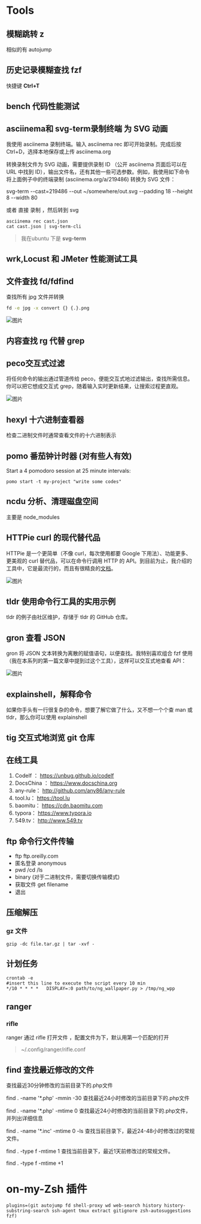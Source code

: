 # Tools
## 模糊跳转 z ##

相似的有  autojump

## 历史记录模糊查找 fzf ##
快捷键 **Ctrl+T**

## bench 代码性能测试
## asciinema和 svg-term录制终端 为 SVG 动画
我使用 asciinema 录制终端。输入 asciinema rec 即可开始录制。完成后按 Ctrl+D，选择本地保存或上传 asciinema.org

转换录制文件为 SVG 动画，需要提供录制 ID （公开 asciinema 页面后可以在 URL 中找到 ID），输出文件名，还有其他一些可选参数。例如，我使用如下命令将上面例子中的终端录制 (asciinema.org/a/219486) 转换为 SVG 文件：

svg-term --cast=219486 --out ~/somewhere/out.svg --padding 18 --height 8 --width 80

或者 直接 录制 ，然后转到 svg
``` shell
asciinema rec cast.json
cat cast.json | svg-term-cli
```
> 我在ubuntu 下是 **svg-term**

##  wrk,Locust 和 JMeter 性能测试工具

## 文件查找 fd/fdfind
查找所有 jpg 文件并转换 
``` sh
fd -e jpg -x convert {} {.}.png
```
![图片](images/commandlineTools/1.svg)

## 内容查找 rg 代替 grep 
## peco交互式过滤
将任何命令的输出通过管道传给 peco，便能交互式地过滤输出，查找所需信息。你可以把它想成交互式 grep，随着输入实时更新结果，让搜索过程更直观。

![图片](images/commandlineTools/2.webp)
## hexyl 十六进制查看器
检查二进制文件时通常查看文件的十六进制表示

## pomo 番茄钟计时器 (对有些人有效)

Start a 4 pomodoro session at 25 minute intervals:
``` shell
pomo start -t my-project "write some codes"
```

## ncdu 分析、清理磁盘空间
主要是 node_modules
## HTTPie curl 的现代替代品
HTTPie 是一个更简单（不像 curl，每次使用都要 Google 下用法）、功能更多、更美观的 curl 替代品，可以在命令行调用 HTTP 的 API。到目前为止，我介绍的工具中，它是最流行的，而且有很精良的[文档](https://httpie.org/doc)。

![图片](images/commandlineTools/3.webp)

## tldr 使用命令行工具的实用示例
tldr 的例子由社区维护，存储于 tldr 的 GitHub 仓库。

## gron 查看 JSON
gron 将 JSON 文本转换为离散的赋值语句，以便查找。我特别喜欢组合 fzf 使用（我在本系列的第一篇文章中提到过这个工具），这样可以交互式地查看 API：

![图片](images/commandlineTools/1.gif)

## explainshell，解释命令
如果你手头有一行很复杂的命令，想要了解它做了什么，又不想一个个查 man 或 tldr，那么你可以使用 explainshell

## tig 交互式地浏览 git 仓库
## 在线工具
1. CodeIf ：                     https://unbug.github.io/codelf
2. DocsChina ：            https://www.docschina.org
3. any-rule：                  http://github.com/any86/any-rule
4. tool.lu：                      https://tool.lu
5. baomitu：                  https://cdn.baomitu.com
6. typora：                      https://www.typora.io
7. 549.tv：                       http://www.549.tv

## ftp 命令行文件传输
- ftp ftp.oreilly.com
- 匿名登录 anonymous
- pwd /cd /ls
- binary (对于二进制文件，需要切换传输模式)
- 获取文件 get filename
- 退出

## 压缩解压
### gz 文件 
``` shell
gzip -dc file.tar.gz | tar -xvf -
``` 

## 计划任务
``` crontab
crontab -e
#insert this line to execute the script every 10 min
*/10 * * * *   DISPLAY=:0 path/to/ng_wallpaper.py > /tmp/ng_wpp
```

## ranger
### rifle
ranger 通过 rifle 打开文件 ，配置文件为下，默认用第一个匹配的打开
> ~/.config/ranger/rifle.conf

## find 查找最近修改的文件
查找最近30分钟修改的当前目录下的.php文件

find . -name '*.php' -mmin -30
查找最近24小时修改的当前目录下的.php文件

find . -name '*.php' -mtime 0
查找最近24小时修改的当前目录下的.php文件，并列出详细信息

find . -name '*.inc' -mtime 0 -ls
查找当前目录下，最近24-48小时修改过的常规文件。

find . -type f -mtime 1
查找当前目录下，最近1天前修改过的常规文件。

find . -type f -mtime +1

# on-my-Zsh 插件
``` config
plugins=(git autojump fd shell-proxy wd web-search history history-substring-search ssh-agent tmux extract gitignore zsh-autosuggestions fzf)
``` 

